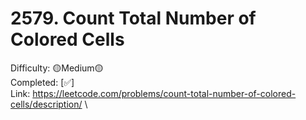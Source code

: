 # 2579. Count Total Number of Colored Cells

Difficulty: 🟡Medium🟡 \
Completed: [✅] \
Link: https://leetcode.com/problems/count-total-number-of-colored-cells/description/ \
